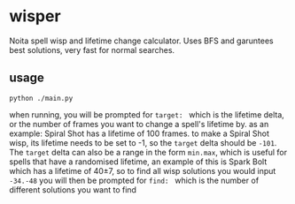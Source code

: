 # wisper
Noita spell wisp and lifetime change calculator.
Uses BFS and garuntees best solutions, very fast for normal searches.

## usage

```
python ./main.py
```

when running, you will be prompted for `target: ` which is the lifetime delta, or the number of frames you want to change a spell's lifetime by. as an example: Spiral Shot has a lifetime of 100 frames. to make a Spiral Shot wisp, its lifetime needs to be set to -1, so the `target` delta should be `-101`. The `target` delta can also be a range in the form `min.max`, which is useful for spells that have a randomised lifetime, an example of this is Spark Bolt which has a lifetime of 40±7, so to find all wisp solutions you would input `-34.-48` you will then be prompted for `find: ` which is the number of different solutions you want to find 

